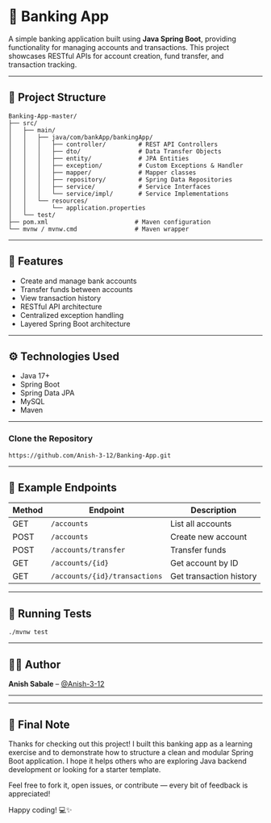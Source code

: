 # 🏦 Banking App

A simple banking application built using **Java Spring Boot**, providing functionality for managing accounts and transactions.
This project showcases RESTful APIs for account creation, fund transfer, and transaction tracking.

---

## 📁 Project Structure

```
Banking-App-master/
├── src/
│   ├── main/
│   │   ├── java/com/bankApp/bankingApp/
│   │   │   ├── controller/         # REST API Controllers
│   │   │   ├── dto/                # Data Transfer Objects
│   │   │   ├── entity/             # JPA Entities
│   │   │   ├── exception/          # Custom Exceptions & Handler
│   │   │   ├── mapper/             # Mapper classes
│   │   │   ├── repository/         # Spring Data Repositories
│   │   │   ├── service/            # Service Interfaces
│   │   │   └── service/impl/       # Service Implementations
│   │   └── resources/
│   │       └── application.properties
│   └── test/
├── pom.xml                        # Maven configuration
└── mvnw / mvnw.cmd                # Maven wrapper
```

---

## 🚀 Features

- Create and manage bank accounts
- Transfer funds between accounts
- View transaction history
- RESTful API architecture
- Centralized exception handling
- Layered Spring Boot architecture

---

## ⚙️ Technologies Used

- Java 17+
- Spring Boot
- Spring Data JPA
- MySQL
- Maven

---

###  Clone the Repository
```
https://github.com/Anish-3-12/Banking-App.git
```
---

## 📌 Example Endpoints

| Method | Endpoint                        | Description              |
|--------|----------------------------------|--------------------------|
| GET    | `/accounts`                     | List all accounts        |
| POST   | `/accounts`                     | Create new account       |
| POST   | `/accounts/transfer`            | Transfer funds           |
| GET    | `/accounts/{id}`                | Get account by ID        |
| GET    | `/accounts/{id}/transactions`   | Get transaction history  |

---

## 🧪 Running Tests

```
./mvnw test
```
---

## 👨‍💻 Author

**Anish Sabale** – [@Anish-3-12](https://github.com/Anish-3-12)

---
---

## 🙌 Final Note

Thanks for checking out this project! I built this banking app as a learning exercise and to demonstrate how to structure a clean and modular Spring Boot application. I hope it helps others who are exploring Java backend development or looking for a starter template.

Feel free to fork it, open issues, or contribute — every bit of feedback is appreciated!

Happy coding! 💻✨
